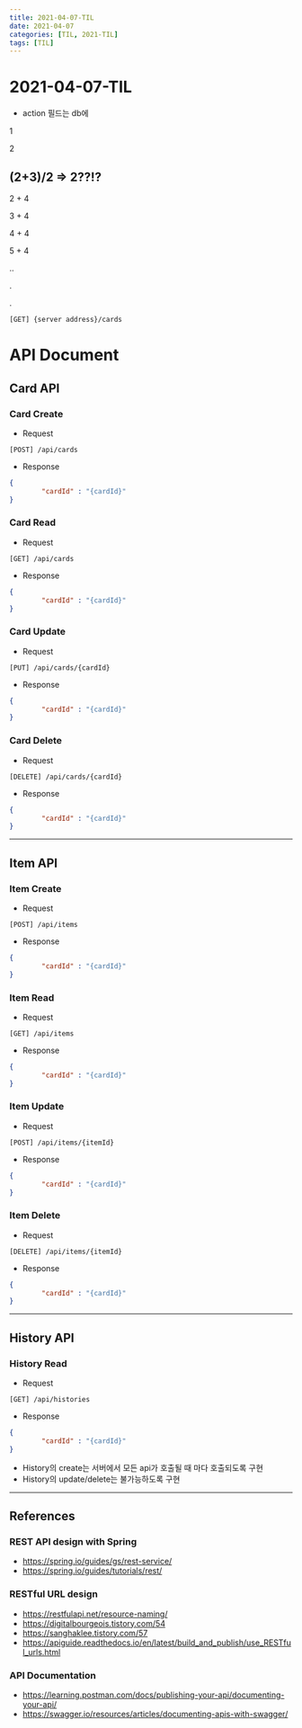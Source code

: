 ```yaml
---
title: 2021-04-07-TIL
date: 2021-04-07
categories: [TIL, 2021-TIL]
tags: [TIL]
---
```


# 2021-04-07-TIL

- action 필드는 db에 

1

2

## (2+3)/2 => 2??!?

2 + 4

3 + 4

4 + 4

5 + 4 

..

.

.

```
[GET] {server address}/cards
```



# API Document

## Card API

### Card Create

- Request

```http
[POST] /api/cards
```

- Response

```json
{
		"cardId" : "{cardId}"
}
```

### Card Read

- Request

```http
[GET] /api/cards
```

- Response

```json
{
		"cardId" : "{cardId}"
}
```

### Card Update

- Request

```http
[PUT] /api/cards/{cardId}
```

- Response

```json
{
		"cardId" : "{cardId}"
}
```

### Card Delete

- Request

```http
[DELETE] /api/cards/{cardId}
```

- Response

```json
{
		"cardId" : "{cardId}"
}
```



---

## Item API

### Item Create

- Request

```http
[POST] /api/items
```

- Response

```json
{
		"cardId" : "{cardId}"
}
```

### Item Read

- Request

```http
[GET] /api/items
```

- Response

```json
{
		"cardId" : "{cardId}"
}
```

### Item Update

- Request

```http
[POST] /api/items/{itemId}
```

- Response

```json
{
		"cardId" : "{cardId}"
}
```

### Item Delete

- Request

```http
[DELETE] /api/items/{itemId}
```

- Response

```json
{
		"cardId" : "{cardId}"
}
```

---

## History API

### History Read

- Request

```http
[GET] /api/histories
```

- Response

```json
{
		"cardId" : "{cardId}"
}
```

- History의 create는 서버에서 모든 api가 호출될 때 마다 호출되도록 구현
- History의 update/delete는 불가능하도록 구현

---

## References

### REST API design with Spring
- https://spring.io/guides/gs/rest-service/
- https://spring.io/guides/tutorials/rest/

### RESTful URL design
- https://restfulapi.net/resource-naming/
- https://digitalbourgeois.tistory.com/54
- https://sanghaklee.tistory.com/57
- https://apiguide.readthedocs.io/en/latest/build_and_publish/use_RESTful_urls.html

### API Documentation
- https://learning.postman.com/docs/publishing-your-api/documenting-your-api/
- https://swagger.io/resources/articles/documenting-apis-with-swagger/
